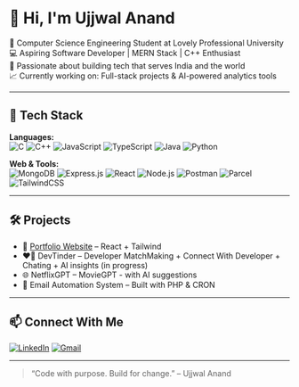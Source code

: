# 👋 Hi, I'm Ujjwal Anand

🌱 Computer Science Engineering Student at Lovely Professional University  
💻 Aspiring Software Developer | MERN Stack | C++ Enthusiast  
🎯 Passionate about building tech that serves India and the world  
📈 Currently working on: Full-stack projects & AI-powered analytics tools

---

## 🚀 Tech Stack

**Languages:**  
![C](https://img.shields.io/badge/C-00599C?style=for-the-badge&logo=c&logoColor=white)
![C++](https://img.shields.io/badge/C++-00599C?style=for-the-badge&logo=c%2B%2B&logoColor=white)
![JavaScript](https://img.shields.io/badge/JavaScript-F7DF1E?style=for-the-badge&logo=javascript&logoColor=black)
![TypeScript](https://img.shields.io/badge/TypeScript-007ACC?style=for-the-badge&logo=typescript&logoColor=white)
![Java](https://img.shields.io/badge/Java-ED8B00?style=for-the-badge&logo=java&logoColor=white)
![Python](https://img.shields.io/badge/Python-3776AB?style=flat&logo=python&logoColor=white)

**Web & Tools:**  
![MongoDB](https://img.shields.io/badge/MongoDB-4EA94B?style=flat&logo=mongodb&logoColor=white)
![Express.js](https://img.shields.io/badge/Express.js-000000?style=flat&logo=express&logoColor=white)
![React](https://img.shields.io/badge/React-20232A?style=flat&logo=react&logoColor=61DAFB)
![Node.js](https://img.shields.io/badge/Node.js-43853D?style=flat&logo=node.js&logoColor=white)
![Postman](https://img.shields.io/badge/Postman-FF6C37?style=flat&logo=postman&logoColor=white)
![Parcel](https://img.shields.io/badge/Parcel-BD79D1?style=flat&logo=parcel&logoColor=white)
![TailwindCSS](https://img.shields.io/badge/TailwindCSS-38B2AC?style=flat&logo=tailwind-css&logoColor=white)

---

## 🛠️ Projects
- 🎨 [Portfolio Website](https://ujjwalanandpf.netlify.app/) – React + Tailwind
- ❤️‍🔥 DevTinder – Developer MatchMaking + Connect With Developer + Chating + AI insights (in progress)
- 🌐 NetflixGPT – MovieGPT - with AI suggestions
- 🔐 Email Automation System – Built with PHP & CRON

---

## 📫 Connect With Me

[![LinkedIn](https://img.shields.io/badge/LinkedIn-blue?style=flat&logo=linkedin&logoColor=white)](https://www.linkedin.com/in/ujjwal-anand63/)
[![Gmail](https://img.shields.io/badge/Gmail-D14836?style=flat&logo=gmail&logoColor=white)](mailto:ujjwal.anand6376@gmail.com)

---

> “Code with purpose. Build for change.” – Ujjwal Anand
